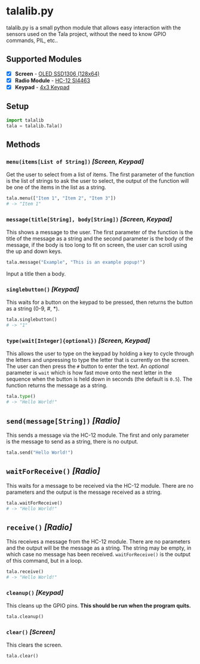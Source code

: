 # talalib.py
talalib.py is a small python module that allows easy interaction with the sensors used on the Tala project, without the need to know GPIO commands, PIL, etc..

## Supported Modules
- [x] **Screen** - [OLED SSD1306 (128x64)](http://www.ebay.co.uk/itm/I2C-OLED-Display-128X64-0-96-SSD1306-For-Arduino-Raspberry-Pi-ESP8266-etc-/172736606184)
- [x] **Radio Module** - [HC-12 SI4463](http://www.ebay.co.uk/itm/433Mhz-HC-12-SI4463-Wireless-Serial-Port-Module-1000m-Replace-Bluetooth-TE296-/281772656589)
- [x] **Keypad** - [4x3 Keypad](http://www.ebay.co.uk/itm/12-4x3-key-Switch-Membrane-Matrix-KeyPad-Self-Adhesive-Arduino-RPI-PIC-AVR-/131708189209)

## Setup

```python
import talalib
tala = talalib.Tala()
```

## Methods

### `menu(items[List of String])` *[Screen, Keypad]*

Get the user to select from a list of items. The first parameter of the function
is the list of strings to ask the user to select, the output of the function will
be one of the items in the list as a string.

```python
tala.menu(["Item 1", "Item 2", "Item 3"])
# -> "Item 1"
```

### `message(title[String], body[String])` *[Screen, Keypad]*

This shows a message to the user. The first parameter of the function is the
title of the message as a string and the second parameter is the body of the message,
if the body is too long to fit on screen, the user can scroll using the up and
down keys.

```python
tala.message("Example", "This is an example popup!")
```

Input a title then a body.

### `singlebutton()` *[Keypad]*

This waits for a button on the keypad to be pressed, then returns the button as
a string (0-9, #, \*).

```python
tala.singlebutton()
# -> "1"
```

### `type(wait[Integer]{optional})` *[Screen, Keypad]*

This allows the user to type on the keypad by holding a key to cycle through the
letters and unpressing to type the letter that is currently on the screen. The
user can then press the `#` button to enter the text. An *optional* parameter is
`wait` which is how fast move onto the next letter in the sequence when the button
is held down in seconds (the default is `0.5`). The function returns the message
as a string.

```python
tala.type()
# -> "Hello World!"
```

## `send(message[String])` *[Radio]*

This sends a message via the HC-12 module. The first and only parameter is the
message to send as a string, there is no output.

```python
tala.send("Hello World!")
```

## `waitForReceive()` *[Radio]*

This waits for a message to be received via the HC-12 module. There are no
parameters and the output is the message received as a string.

```python
tala.waitForReceive()
# -> "Hello World!"
```

## `receive()` *[Radio]*

This receives a message from the HC-12 module. There are no parameters and the
output will be the message as a string. The string may be empty, in which case
no message has been received. `waitForReceive()` is the output of this command,
but in a loop.

```python
tala.receive()
# -> "Hello World!"
```

### `cleanup()` *[Keypad]*

This cleans up the GPIO pins. **This should be run when the program quits.**

```python
tala.cleanup()
```

### `clear()` *[Screen]*

This clears the screen.

```python
tala.clear()
```

